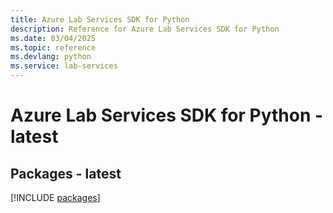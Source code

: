 ```yaml
---
title: Azure Lab Services SDK for Python
description: Reference for Azure Lab Services SDK for Python
ms.date: 03/04/2025
ms.topic: reference
ms.devlang: python
ms.service: lab-services
---
```

# Azure Lab Services SDK for Python - latest
## Packages - latest
[!INCLUDE [packages](lab-services-index.md)]